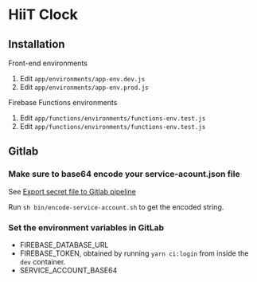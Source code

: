 # HiiT Clock

## Installation

Front-end environments

1. Edit `app/environments/app-env.dev.js`
2. Edit `app/environments/app-env.prod.js`

Firebase Functions environments

1. Edit `app/functions/environments/functions-env.test.js`
2. Edit `app/functions/environments/functions-env.test.js`

## Gitlab

### Make sure to base64 encode your service-acount.json file

See [Export secret file to Gitlab pipeline](https://medium.com/@michalkalita/export-secret-file-to-gitlab-pipeline-75789eee35bd)

Run `sh bin/encode-service-account.sh` to get the encoded string.

### Set the environment variables in GitLab

- FIREBASE_DATABASE_URL
- FIREBASE_TOKEN, obtained by running `yarn ci:login` from inside the `dev` container.
- SERVICE_ACCOUNT_BASE64
